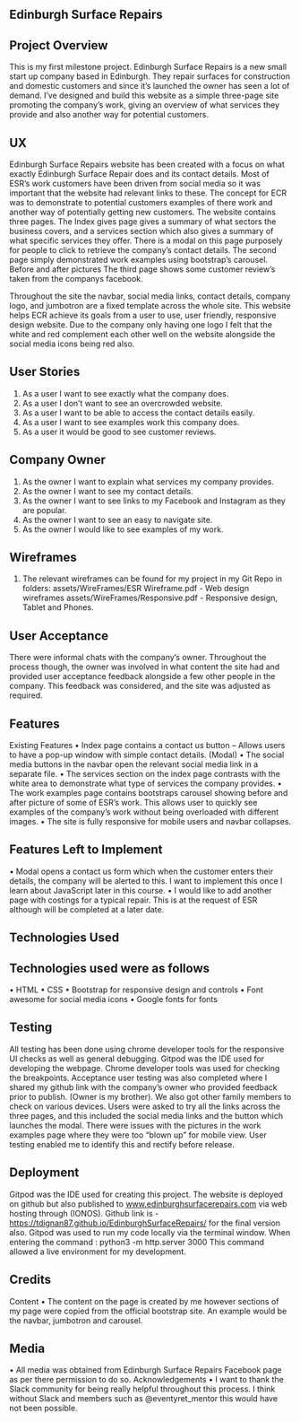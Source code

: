  ## Edinburgh Surface Repairs
 
## Project Overview
This is my first milestone project. Edinburgh Surface Repairs is a new small start up company based in Edinburgh. They repair surfaces for construction and domestic customers and since it’s launched the owner has seen a lot of demand. 
I’ve designed and build this website as a simple three-page site promoting the company’s work, giving an overview of what services they provide and also another way for potential customers.
## UX

Edinburgh Surface Repairs website has been created with a focus on what exactly Edinburgh Surface Repair does and its contact details. Most of ESR’s work customers have been driven from social media so it was important that the website had relevant links to these. 
The concept for ECR was to demonstrate to potential customers examples of there work and another way of potentially getting new customers. 
The website contains three pages. The Index gives page gives a summary of what sectors the business covers, and a services section which also gives a summary of what specific services they offer. There is a modal on this page purposely for people to click to retrieve the company’s contact details.
The second page simply demonstrated work examples using bootstrap’s carousel. Before and after pictures
The third page shows some customer review’s taken from the companys facebook. 

Throughout the site the navbar, social media links, contact details, company logo, and jumbotron are a fixed template across the whole site.
This website helps ECR achieve its goals from a user to use, user friendly, responsive design website. 
Due to the company only having one logo I felt that the white and red complement each other well on the website alongside the social media icons being red also.

## User Stories
1.	As a user I want to see exactly what the company does.
2.	As a user I don’t want to see an overcrowded website.
3.	As a user I want to be able to access the contact details easily.
4.	As a user I want to see examples work this company does.
5.	As a user it would be good to see customer reviews.
## Company Owner
1.	As the owner I want to explain what services my company provides.
2.	As the owner I want to see my contact details.
3.	As the owner I want to see links to my Facebook and Instagram as they are popular.
4.	As the owner I want to see an easy to navigate site.
5.	As the owner I would like to see examples of my work.


## Wireframes
1.	The relevant wireframes can be found for my project in my Git Repo in folders:
assets/WireFrames/ESR Wireframe.pdf - Web design wireframes
assets/WireFrames/Responsive.pdf - Responsive design, Tablet and Phones.
## User Acceptance
There were informal chats with the company’s owner. Throughout the process though, 
the owner was involved in what content the site had and provided user acceptance feedback 
alongside a few other people in the company. This feedback was considered, and the site 
was adjusted as required.




## Features
Existing Features
•	Index page contains a contact us button – Allows users to have a pop-up window with simple contact details. (Modal)
•	The social media buttons in the navbar open the relevant social media link in a separate file.
•	The services section on the index page contrasts with the white area to demonstrate what type of services the company provides.
•	The work examples page contains bootstraps carousel showing before and after picture of some of ESR’s work. This allows user to quickly see examples of the company’s work without being overloaded with different images.
•	The site is fully responsive for mobile users and navbar collapses.
## Features Left to Implement
•	Modal opens a contact us form which when the customer enters their details, the company will be alerted to this. I want to implement this once I learn about JavaScript later in this course.
•	I would like to add another page with costings for a typical repair. This is at the request of ESR although will be completed at a later date.
## Technologies Used
## Technologies used were as follows
•	HTML
•	CSS
•	Bootstrap for responsive design and controls
•	Font awesome for social media icons
•	Google fonts for fonts

## Testing

All testing has been done using chrome developer tools for the responsive UI checks as well as general debugging. 
Gitpod was the IDE used for developing the webpage.  Chrome developer tools was used for checking the breakpoints.
Acceptance user testing was also completed where I shared my github link with the company’s owner who provided feedback prior to publish. (Owner is my brother). We also got other family members to check on various devices.
Users were asked to try all the links across the three pages, and this included the social media links and the button which launches the modal.  There were issues with the pictures in the work examples page where they were too “blown up” for mobile view. User testing enabled me to identify this and rectify before release.


## Deployment
Gitpod was the IDE used for creating this project. The website is deployed on github but also published to www.edinburghsurfacerepairs.com via web hosting through (IONOS).
Github link is - https://tdignan87.github.io/EdinburghSurfaceRepairs/ for the final version also.
Gitpod was used to run my code locally via the terminal window. When entering the command  :
python3 -m http.server 3000
This command allowed a live environment for my development. 




## Credits
Content
•	The content on the page is created by me however sections of my page were copied from the official bootstrap site. An example would be the navbar, jumbotron and carousel.  
## Media
•	All media was obtained from Edinburgh Surface Repairs Facebook page as per there permission to do so.
Acknowledgements
•	I want to thank the Slack community for being really helpful throughout this process. I think without Slack and members such as @eventyret_mentor this would have not been possible.
